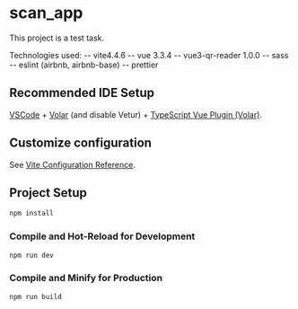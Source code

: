 # scan_app

This project is a test task.

Technologies used:
-- vite4.4.6
-- vue 3.3.4
-- vue3-qr-reader 1.0.0
-- sass 
-- eslint (airbnb, airbnb-base) 
-- prettier
## Recommended IDE Setup

[VSCode](https://code.visualstudio.com/) + [Volar](https://marketplace.visualstudio.com/items?itemName=Vue.volar) (and disable Vetur) + [TypeScript Vue Plugin (Volar)](https://marketplace.visualstudio.com/items?itemName=Vue.vscode-typescript-vue-plugin).

## Customize configuration

See [Vite Configuration Reference](https://vitejs.dev/config/).

## Project Setup

```sh
npm install
```

### Compile and Hot-Reload for Development

```sh
npm run dev
```

### Compile and Minify for Production

```sh
npm run build
```
